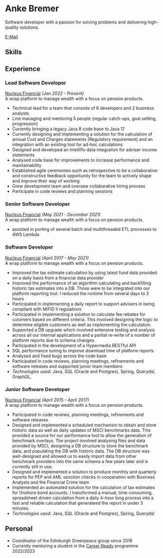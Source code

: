 # Anke Bremer
Software developer with a passion for solving problems and delivering high-quality solutions.

[E-Mail ](mailto:bremeran@googlemail.com)

## Skills

## Experience

### Lead Software Developer
[Nucleus Financial](https://www.nucleusfinancial.com/) _(Jan 2022 - Present)_ <br>
A wrap platform to manage wealth with a focus on pension products.

* Technical lead for a team that consists of 6 developers and 2 business analysts
* Line managing and mentoring 5 people (regular catch-ups, goal setting, progression)
* Currently bringing a legacy Java 8 code base to Java 17
* Currently designing and implementing a solution for the calculation of annual Cost and Charges statements (Regulatory requirement) and an integration with an existing tool for ad-hoc calculations
* Designed and developed an Intelliflo data integration for adviser income statements
* Analysed code base for improvements to increase performance and maintainability
* Established agile ceremonies such as retrospective to be a collaborative and constructive feedback opportunity for the team to actively shape and improve their way of working
* Grew development team and oversaw collaborative hiring process
* Participate in code reviews and planning sessions


### Senior Software Developer
[Nucleus Financial](https://www.nucleusfinancial.com/) _(May 2021 - December 2021)_ <br>
A wrap platform to manage wealth with a focus on pension products.

* assisted in porting of several batch and multithreaded ETL processes to AWS Lambda


### Software Developer
[Nucleus Financial](https://www.nucleusfinancial.com/) _(April 2017 - May 2021)_ <br>
A wrap platform to manage wealth with a focus on pension products.

* Improved the tax estimate calculation by using latest fund data provided on a daily basis from a financial data provider
* Improved the performance of an algorithm calculating and backfilling historic tax estimates into a DB. Those were to be integrated into our platform reporting tool. I reduced the runtime from several days to 3 hours 
* Participated in implementing a daily report to support advisers in being compliant with MiFID II regulations
* Participated in implementing a solution to calculate fee rebates for cutomers based on different criteria. This involved designing the logic to determine eligible customers as well as implementing the calculation.
* Supported a DB upgrade which involved extensive testing and analysis across all our internal applications and a partial re-write of a number of platform reports due to schema changes.
* Participated in the development of a Hypermedia RESTful API
* SQL performance tuning to improve download time of platform reports
* Analysed and fixed bugs across the code base
* Participated in code reviews, planning meetings, refinements and software releases and supported junior team members
* _Technologies used:_ Java, SQL (Oracle and Postgres), Spring, Querydsl, GraphQL, 


### Junior Software Developer
[Nucleus Financial](https://www.nucleusfinancial.com/) _(April 2015 - April 2017)_ <br>
A wrap platform to manage wealth with a focus on pension products.

* Participated in code reviews, planning meetings, refinements and software releases
* Designed and implemented a scheduled mechanism to obtain and store historic data as well as daily updates of MSCI benchmarks data. This provided a source for our performance tool to allow the generation of benchmark overlays. The project involved analysing files and data provided by MSCI, designing a DB structure to store the benchmark data, and populating the DB with historic data. The DB structure was well-designed and allowed us to easily import data from other benchmark providers into the same schema a few years later and is currently still in use.
* Designed and implemented a solution to produce monthly and quarterly reports for PEP and AML sanction checks in cooperation with Business Analysts and the Financial Crime team
* Implemented an automated solution for the calculation of tax estimates for Onshore bond accounts. I transformed a manual, time-consuming, spreadsheet driven calculation from a daily 4-hour long process into a fast and reliable calculation that generateed the report in under 3 minutes.
* _Technologies used:_ Java, SQL (Oracle and Postgres), Spring, Querydsl


## Personal
* Coordinator of the Edinburgh Greenpeace group since 2016
* Currently mentoring a student in the [Career Ready](https://careerready.org.uk/) programme 2022/2023


<!-- ### Footer

Last updated: July 2023 -->


